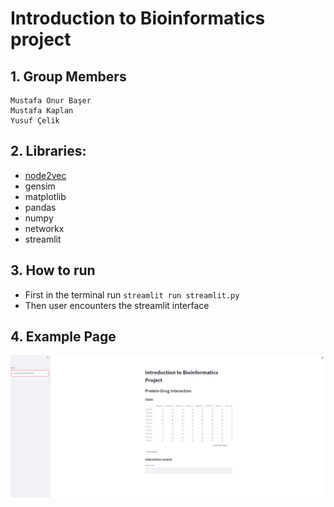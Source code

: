 # Introduction to Bioinformatics project

## 1. Group Members
```
Mustafa Onur Başer
Mustafa Kaplan
Yusuf Çelik
```

## 2. Libraries:
- [node2vec](https://github.com/eliorc/node2vec)
- gensim
- matplotlib
- pandas 
- numpy
- networkx
- streamlit

## 3. How to run
- First in the terminal run `streamlit run streamlit.py` 
- Then user encounters the streamlit interface 

## 4. Example Page
![page](./images/Page.PNG)

